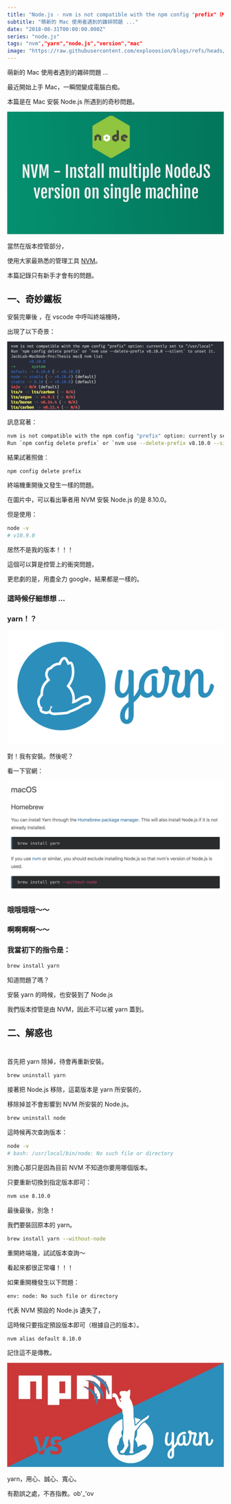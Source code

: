 ```yaml
---
title: "Node.js - nvm is not compatible with the npm config "prefix"（Mac ）"
subtitle: "萌新的 Mac 使用者遇到的雜碎問題 ..."
date: "2018-08-31T00:00:00.000Z"
series: "node.js"
tags: "nvm","yarn","node.js","version","mac"
image: "https://raw.githubusercontent.com/explooosion/blogs/refs/heads/main/docs/images/2018-08-31_Node.js%20-%20nvm%20is%20not%20compatible%20with%20the%20npm%20config%20prefix%EF%BC%88Mac%20%EF%BC%89/banner/1535724044_88918.jpg"
--- 
```


萌新的 Mac 使用者遇到的雜碎問題 ...

最近開始上手 Mac，一瞬間變成電腦白痴。

本篇是在 Mac 安裝 Node.js 所遇到的奇秒問題。

[![1535724044_88918.jpg](https://raw.githubusercontent.com/explooosion/blogs/refs/heads/main/docs/images/2018-08-31_Node.js%20-%20nvm%20is%20not%20compatible%20with%20the%20npm%20config%20prefix%EF%BC%88Mac%20%EF%BC%89/1535724044_88918.jpg)](https://dotblogsfile.blob.core.windows.net/user/incredible/7fc4e167-353b-4123-b353-29a1df490988/1535724044_88918.jpg)

當然在版本控管部分，

使用大家最熟悉的管理工具 [NVM](https://github.com/creationix/nvm)。

本篇記錄只有新手才會有的問題。

一、奇妙鐵板
------

安裝完畢後 ，在 vscode 中呼叫終端機時，

出現了以下奇景：

[![1535722261_72518.png](https://raw.githubusercontent.com/explooosion/blogs/refs/heads/main/docs/images/2018-08-31_Node.js%20-%20nvm%20is%20not%20compatible%20with%20the%20npm%20config%20prefix%EF%BC%88Mac%20%EF%BC%89/1535722261_72518.png)](https://dotblogsfile.blob.core.windows.net/user/incredible/7fc4e167-353b-4123-b353-29a1df490988/1535722261_72518.png)

訊息寫著：

```bash
nvm is not compatible with the npm config "prefix" option: currently set to "/usr/local"
Run `npm config delete prefix` or `nvm use --delete-prefix v8.10.0 --silent` to unset it.
```

結果試著照做：

```bash
npm config delete prefix
```

終端機重開後又發生一樣的問題。

在圖片中，可以看出筆者用 NVM 安裝 Node.js 的是 8.10.0。

但是使用：

```bash
node -v
# v10.9.0
```

居然不是我的版本！！！

這個可以算是控管上的衝突問題，

更悲劇的是，用盡全力 google，結果都是一樣的。

### 這時候仔細想想 ...

### yarn！？

[![1535724289_35567.png](https://raw.githubusercontent.com/explooosion/blogs/refs/heads/main/docs/images/2018-08-31_Node.js%20-%20nvm%20is%20not%20compatible%20with%20the%20npm%20config%20prefix%EF%BC%88Mac%20%EF%BC%89/1535724289_35567.png)](https://dotblogsfile.blob.core.windows.net/user/incredible/7fc4e167-353b-4123-b353-29a1df490988/1535724289_35567.png)

對！我有安裝。然後呢？

看一下官網：

[![1535722641_12808.png](https://raw.githubusercontent.com/explooosion/blogs/refs/heads/main/docs/images/2018-08-31_Node.js%20-%20nvm%20is%20not%20compatible%20with%20the%20npm%20config%20prefix%EF%BC%88Mac%20%EF%BC%89/1535722641_12808.png)](https://dotblogsfile.blob.core.windows.net/user/incredible/7fc4e167-353b-4123-b353-29a1df490988/1535722641_12808.png)

### 哦哦哦哦～～

### 啊啊啊啊～～

### 我當初下的指令是：

```bash
brew install yarn
```

知道問題了嗎？

安裝 yarn 的時候，也安裝到了 Node.js

我們版本控管是由 NVM，因此不可以被 yarn 蓋到。

二、解惑也  
 
---------

首先把 yarn 除掉，待會再重新安裝。

```bash
brew uninstall yarn
```

接著把 Node.js 移除，這葛版本是 yarn 所安裝的，

移除掉並不會影響到 NVM 所安裝的 Node.js。

```bash
brew uninstall node
```

這時候再次查詢版本：

```bash
node -v
# bash: /usr/local/bin/node: No such file or directory
```

別擔心那只是因為目前 NVM 不知道你要用哪個版本。

只要重新切換到指定版本即可：

```bash
nvm use 8.10.0
```

最後最後，別急！

我們要裝回原本的 yarn。

```bash
brew install yarn --without-node
```

重開終端幾，試試版本查詢～

看起來都很正常囉！！！

如果重開機發生以下問題：

```bash
env: node: No such file or directory
```

代表 NVM 預設的 Node.js 遺失了，

這時候只要指定預設版本即可（根據自己的版本）。

```bash
nvm alias default 8.10.0
```

記住這不是傳教。

[![1535724373_77344.jpeg](https://raw.githubusercontent.com/explooosion/blogs/refs/heads/main/docs/images/2018-08-31_Node.js%20-%20nvm%20is%20not%20compatible%20with%20the%20npm%20config%20prefix%EF%BC%88Mac%20%EF%BC%89/1535724373_77344.jpeg)](https://dotblogsfile.blob.core.windows.net/user/incredible/7fc4e167-353b-4123-b353-29a1df490988/1535724373_77344.jpeg)

yarn，用心、誠心、寬心。

有勘誤之處，不吝指教。ob'\_'ov